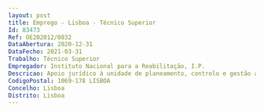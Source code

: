 ```yaml
--- 
layout: post
title: Emprego - Lisboa - Técnico Superior
Id: 83473
Ref: OE202012/0832
DataAbertura: 2020-12-31
DataFecho: 2021-03-31
Trabalho: Técnico Superior
Empregador: Instituto Nacional para a Reabilitação, I.P.
Descricao: Apoio jurídico à unidade de planeamento, controlo e gestão administrativa e financeira.
CodigoPostal: 1069-178 LISBOA
Concelho: Lisboa
Distrito: Lisboa
--- 
```

